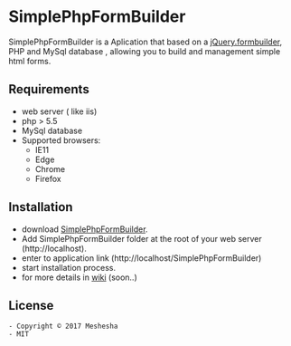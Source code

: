 # SimplePhpFormBuilder
SimplePhpFormBuilder is a Aplication that based on a [jQuery.formbuilder](https://formbuilder.online/), PHP and MySql database , allowing you to build and management simple html forms.

## Requirements
  * web server ( like iis)
  * php > 5.5
  * MySql database
  * Supported browsers:
    - IE11
    - Edge
    - Chrome
    - Firefox
## Installation
* download [SimplePhpFormBuilder](https://github.com/meshesha/SimplePhpFormBuilder/releases).
* Add SimplePhpFormBuilder folder at the root of your web server (http://localhost).
* enter to application link (http://localhost/SimplePhpFormBuilder)
* start installation process.
* for more details in [wiki](https://github.com/meshesha/SimplePhpFormBuilder/wiki/Installation) (soon..)

## License
    - Copyright © 2017 Meshesha
    - MIT
